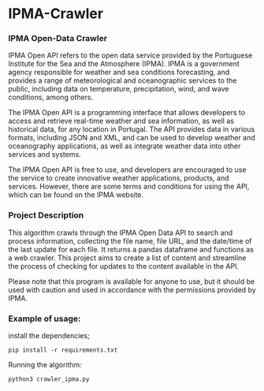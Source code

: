 # IPMA-Crawler

### IPMA Open-Data Crawler

IPMA Open API refers to the open data service provided by the Portuguese Institute for the Sea and the Atmosphere (IPMA). IPMA is a government agency responsible for weather and sea conditions forecasting, and provides a range of meteorological and oceanographic services to the public, including data on temperature, precipitation, wind, and wave conditions, among others.

The IPMA Open API is a programming interface that allows developers to access and retrieve real-time weather and sea information, as well as historical data, for any location in Portugal. The API provides data in various formats, including JSON and XML, and can be used to develop weather and oceanography applications, as well as integrate weather data into other services and systems.

The IPMA Open API is free to use, and developers are encouraged to use the service to create innovative weather applications, products, and services. However, there are some terms and conditions for using the API, which can be found on the IPMA website.

### Project Description

This algorithm crawls through the IPMA Open Data API to search and process information, collecting the file name, file URL, and the date/time of the last update for each file. It returns a pandas dataframe and functions as a web crawler. This project aims to create a list of content and streamline the process of checking for updates to the content available in the API.

Please note that this program is available for anyone to use, but it should be used with caution and used in accordance with the permissions provided by IPMA.

### Example of usage:

install the dependencies;
```
pip install -r requirements.txt
```
Running the algorithm: 
```
python3 crawler_ipma.py
```
